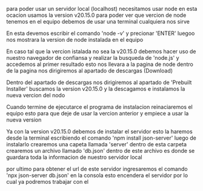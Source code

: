 para poder usar un servidor local (localhost) necesitamos usar node en esta ocacion usamos la version v20.15.0
para poder ver que vercion de node tenemos en el equipo debemos de usar una terminal cualquiera nos sirve

En esta devemos escribir el comando 'node -v' y precionar 'ENTER' luegoo nos mostrara la version de node instalada en el equipo

En caso tal que la vercion istalada no sea la v20.15.0 debemos hacer uso de nuestro navegador de confiansa y realizar la busqueda de 'node.js' y accedemos al primer resultado esto nos llevara a la pagina de node dentro de la pagina nos dirigiremos al apartado de descargas (Download)

Dentro del apartado de descargas nos dirigiremos al apartado de 'Prebuilt Installer' buscamos la version v20.15.0 y la descagamos e instalamos
la nueva vercion del nodo 

Cuando termine de ejecutarce el programa de instalacion reinaciaremos el equipo esto para que deje de usar la vercion anterior y empiece a usar la nueva version 

Ya con la version v20.15.0 debemos de instalar el servidor esto la haremos desde la terminal escribiendo el comando 'npm install json-server' luego de instalarlo crearemos una capeta llamada 'server' dentro de esta carpeta crearemos un archivo llamado 'db.json' dentro de este archivo es donde se guardara toda la informacion de nuestro servidor local 

por ultimo para obtener el url de este servidor ingresaremos el comando 'npx json-server db.json' en la consola esto encendera el servidor por lo cual ya podremos trabajar con el 